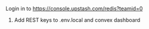 Login in to https://console.upstash.com/redis?teamid=0

1. Add REST keys to .env.local and convex dashboard
